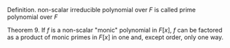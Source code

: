 Definition.
non-scalar irreducible polynomial over $F$ is called prime polynomial over $F$

Theorem 9.
If $f$ is a non-scalar "monic" polynomial in $F[x]$, $f$ can be factored as a product of monic primes in $F[x]$ in one and, except order, only one way.

